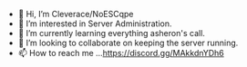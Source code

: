 - 👋 Hi, I’m Cleverace/NoESCqpe
- 👀 I’m interested in Server Administration.
- 🌱 I’m currently learning everything asheron's call.
- 💞️ I’m looking to collaborate on keeping the server running.
- 📫 How to reach me ...https://discord.gg/MAkkdnYDh6

<!---
Cleverace/Cleverace is a ✨ special ✨ repository because its `README.md` (this file) appears on your GitHub profile.
You can click the Preview link to take a look at your changes.
--->

